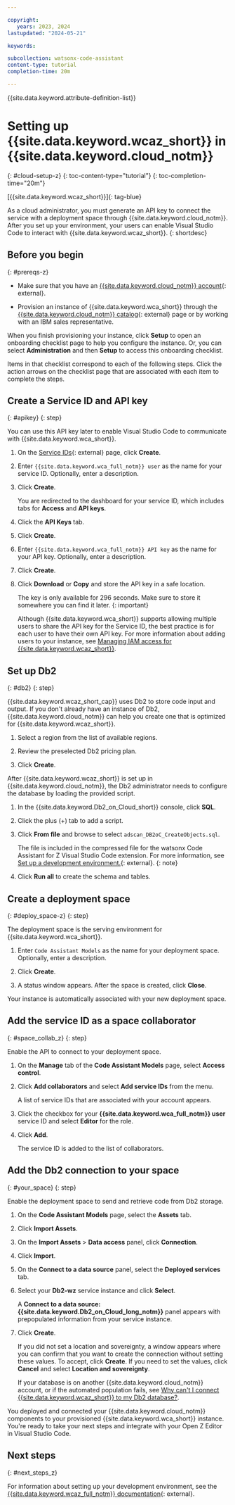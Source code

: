 ```yaml
---

copyright:
   years: 2023, 2024
lastupdated: "2024-05-21"

keywords:

subcollection: watsonx-code-assistant
content-type: tutorial
completion-time: 20m

---
```


{{site.data.keyword.attribute-definition-list}}

# Setting up {{site.data.keyword.wcaz_short}} in {{site.data.keyword.cloud_notm}}
{: #cloud-setup-z}
{: toc-content-type="tutorial"}
{: toc-completion-time="20m"}

[{{site.data.keyword.wcaz_short}}]{: tag-blue}

As a cloud administrator, you must generate an API key to connect the service with a deployment space through {{site.data.keyword.cloud_notm}}. After you set up your environment, your users can enable Visual Studio Code to interact with {{site.data.keyword.wcaz_short}}.
{: shortdesc}

## Before you begin
{: #prereqs-z}

- Make sure that you have an [{{site.data.keyword.cloud_notm}} account](https://cloud.ibm.com/registration/){: external}.

- Provision an instance of {{site.data.keyword.wca_short}} through the [{{site.data.keyword.cloud_notm}} catalog](https://cloud.ibm.com/catalog){: external} page or by working with an IBM sales representative.

When you finish provisioning your instance, click **Setup** to open an onboarding checklist page to help you configure the instance. Or, you can select **Administration** and then **Setup** to access this onboarding checklist.

Items in that checklist correspond to each of the following steps. Click the action arrows on the checklist page that are associated with each item to complete the steps.

## Create a Service ID and API key
{: #apikey}
{: step}

You can use this API key later to enable Visual Studio Code to communicate with {{site.data.keyword.wca_short}}.

1. On the [Service IDs](https://cloud.ibm.com/iam/serviceids){: external} page, click **Create**.

1. Enter `{{site.data.keyword.wca_full_notm}} user` as the name for your service ID. Optionally, enter a description.

1. Click **Create**.

   You are redirected to the dashboard for your service ID, which includes tabs for **Access** and **API keys**.

1. Click the **API Keys** tab.

1. Click **Create**.

1. Enter `{{site.data.keyword.wca_full_notm}} API key` as the name for your API key. Optionally, enter a description.

1. Click **Create**.

1. Click **Download** or **Copy** and store the API key in a safe location.

   The key is only available for 296 seconds. Make sure to store it somewhere you can find it later.
   {: important}

   Although {{site.data.keyword.wca_short}} supports allowing multiple users to share the API key for the Service ID, the best practice is for each user to have their own API key. For more information about adding users to your instance, see [Managing IAM access for {{site.data.keyword.wcaz_short}}](/docs/watsonx-code-assistant?topic=watsonx-code-assistant-wca-iam).

## Set up Db2
{: #db2}
{: step}

{{site.data.keyword.wcaz_short_cap}} uses Db2 to store code input and output. If you don't already have an instance of Db2, {{site.data.keyword.cloud_notm}} can help you create one that is optimized for {{site.data.keyword.wcaz_short}}.

1. Select a region from the list of available regions.

1. Review the preselected Db2 pricing plan.

1. Click **Create**.

After {{site.data.keyword.wcaz_short}} is set up in {{site.data.keyword.cloud_notm}}, the Db2 administrator needs to configure the database by loading the provided script.

1. In the {{site.data.keyword.Db2_on_Cloud_short}} console, click **SQL**.

1. Click the plus (+) tab to add a script.

1. Click **From file** and browse to select `adscan_DB2oC_CreateObjects.sql`.

   The file is included in the compressed file for the watsonx Code Assistant for Z Visual Studio Code extension. For more information, see [Set up a development environment.](https://www.ibm.com/docs/en/watsonx-code-assistant-4z/latest?topic=transform-set-up-development-environment){: external}.
   {: note}
   
1. Click **Run all** to create the schema and tables.

## Create a deployment space
{: #deploy_space-z}
{: step}

The deployment space is the serving environment for {{site.data.keyword.wca_short}}.

1. Enter `Code Assistant Models` as the name for your deployment space. Optionally, enter a description.

1. Click **Create**.

1. A status window appears. After the space is created, click **Close**.

Your instance is automatically associated with your new deployment space.

## Add the service ID as a space collaborator
{: #space_collab_z}
{: step}

Enable the API to connect to your deployment space.

1. On the **Manage** tab of the **Code Assistant Models** page, select **Access control**.

1. Click **Add collaborators** and select **Add service IDs** from the menu.

   A list of service IDs that are associated with your account appears.

1. Click the checkbox for your **{{site.data.keyword.wca_full_notm}} user** service ID and select **Editor** for the role.

1. Click **Add**.

   The service ID is added to the list of collaborators.

## Add the Db2 connection to your space
{: #your_space}
{: step}

Enable the deployment space to send and retrieve code from Db2 storage.

1. On the **Code Assistant Models** page, select the **Assets** tab.

1. Click **Import Assets**.

1. On the **Import Assets** > **Data access** panel, click **Connection**.

1. Click **Import**.

1. On the **Connect to a data source** panel, select the **Deployed services** tab.

1. Select your **Db2-wz** service instance and click **Select**.

   A **Connect to a data source: {{site.data.keyword.Db2_on_Cloud_long_notm}}** panel appears with prepopulated information from your service instance.

1. Click **Create**.

   If you did not set a location and sovereignty, a window appears where you can confirm that you want to create the connection without setting these values. To accept, click **Create**. If you need to set the values, click **Cancel** and select **Location and sovereignty**.

   If your database is on another {{site.data.keyword.cloud_notm}} account, or if the automated population fails, see [Why can't I connect {{site.data.keyword.wcaz_short}} to my Db2 database?](/docs/watsonx-code-assistant?topic=watsonx-code-assistant-troubleshoot-db2).

You deployed and connected your {{site.data.keyword.cloud_notm}} components to your provisioned {{site.data.keyword.wca_short}} instance. You're ready to take your next steps and integrate with your Open Z Editor in Visual Studio Code.


## Next steps
{: #next_steps_z}

For information about setting up your development environment, see the [{{site.data.keyword.wcaz_full_notm}} documentation](https://www.ibm.com/docs/en/watsonx-code-assistant-4z/){: external}.
